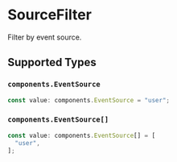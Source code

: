 # SourceFilter

Filter by event source.


## Supported Types

### `components.EventSource`

```typescript
const value: components.EventSource = "user";
```

### `components.EventSource[]`

```typescript
const value: components.EventSource[] = [
  "user",
];
```

